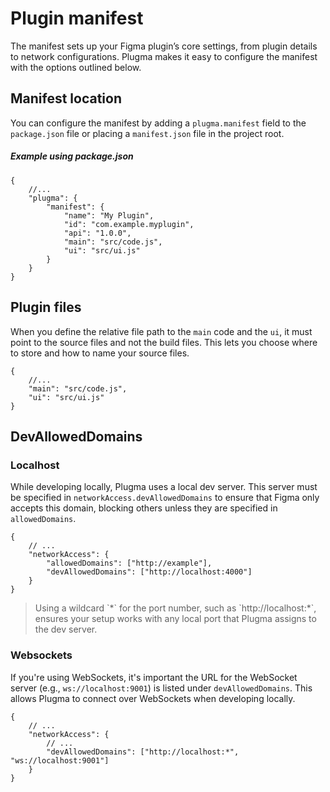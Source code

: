 # Plugin manifest

The manifest sets up your Figma plugin’s core settings, from plugin details to network configurations. Plugma makes it easy to configure the manifest with the options outlined below.

## Manifest location

You can configure the manifest by adding a `plugma.manifest` field to the `package.json` file or placing a `manifest.json` file in the project root.

<!-- <blockquote class="info">
It's important that the path in the `main` and `ui` field point to the source files, and not the build files.
</blockquote> -->

##### Example using package.json

```jsonc
{
	//...
	"plugma": {
		"manifest": {
			"name": "My Plugin",
			"id": "com.example.myplugin",
			"api": "1.0.0",
			"main": "src/code.js",
			"ui": "src/ui.js"
		}
	}
}
```

## Plugin files

When you define the relative file path to the `main` code and the `ui`, it must point to the source files and not the build files. This lets you choose where to store and how to name your source files.

```jsonc
{
	//...
	"main": "src/code.js",
	"ui": "src/ui.js"
}
```

## DevAllowedDomains

### Localhost

While developing locally, Plugma uses a local dev server. This server must be specified in `networkAccess.devAllowedDomains` to ensure that Figma only accepts this domain, blocking others unless they are specified in `allowedDomains`.

```jsonc
{
	// ...
	"networkAccess": {
		"allowedDomains": ["http://example"],
		"devAllowedDomains": ["http://localhost:4000"]
	}
}
```

<blockquote class="info">
Using a wildcard `*` for the port number, such as `http://localhost:*`, ensures your setup works with any local port that Plugma assigns to the dev server.
</blockquote>

### Websockets

If you're using WebSockets, it's important the URL for the WebSocket server (e.g., `ws://localhost:9001`) is listed under `devAllowedDomains`. This allows Plugma to connect over WebSockets when developing locally.

```jsonc
{
	// ...
	"networkAccess": {
		// ...
		"devAllowedDomains": ["http://localhost:*", "ws://localhost:9001"]
	}
}
```
